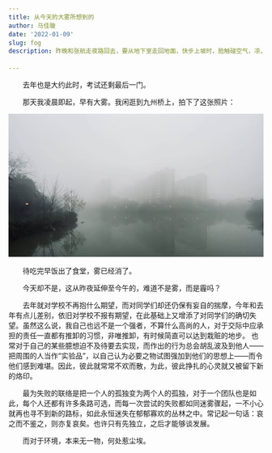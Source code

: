 ```yaml
---
title: 从今天的大雾所想到的
author: 马佳璇
date: '2022-01-09'
slug: fog
description: 昨晚和张航走夜路回去，要从地下室走回地面，快步上坡时，脸触碰空气，凉，有固态而微小的凉。到地面远望，有朦胧的雾，这感觉似有无数细微的雨凝固在今夜。醒来，出门，《银翼杀手》般的雾气仿佛浸到了现实...

---
```


　　去年也是大约此时，考试还剩最后一门。
  
　　那天我凌晨即起，早有大雾。我闲逛到九州桥上，拍下了这张照片：

![fog](images/fog.png)

　　待吃完早饭出了食堂，雾已经消了。
  
　　今天却不是，这从昨夜延伸至今午的，难道不是雾，而是霾吗？
  
　　去年就对学校不再抱什么期望，而对同学们却还仍保有妄自的揣摩，今年和去年有点儿差别，依旧对学校不报有期望，在此基础上又增添了对同学们的确切失望。虽然这么说，我自己也远不是一个强者，不算什么高尚的人，对于交际中应承担的责任一直都有推卸的习惯，非唯推卸，有时候简直可以达到栽赃的地步。
也常对于自己的某些臆想迫不及待要去实现，而作出的行为总会胡乱波及到他人——把周围的人当作“实验品”，以自己认为必要之物试图强加到他们的思想上——而令他们感到难堪。因此，彼此就常常不欢而散，为此，彼此挣扎的心灵就又被留下新的烙印。
  
　　最为失败的联络是把一个人的孤独变为两个人的孤独，对于一个团队也是如此，每个人还都有许多条路可选，而每一次尝试的失败都如同迷雾骤起，一不小心就再也寻不到新的路标，如此永恒迷失在郁郁寡欢的丛林之中。常记起一句话：哀之而不鉴之，则亦复哀矣。也许只有先独立，之后才能够谈发展。
  
　　而对于环境，本来无一物，何处惹尘埃。